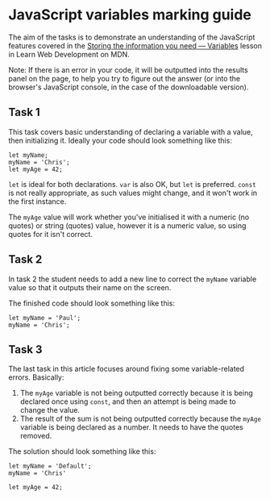 # JavaScript variables marking guide

The aim of the tasks is to demonstrate an understanding of the JavaScript features covered in the [Storing the information you need — Variables](https://developer.mozilla.org/en-US/docs/Learn/JavaScript/First_steps/Variables) lesson in Learn Web Development on MDN.

Note: If there is an error in your code, it will be outputted into the results panel on the page, to help you try to figure out the answer (or into the browser's JavaScript console, in the case of the downloadable version).

## Task 1

This task covers basic understanding of declaring a variable with a value, then initializing it. Ideally your code should look something like this:

```
let myName;
myName = 'Chris';
let myAge = 42;
```

`let` is ideal for both declarations. `var` is also OK, but `let` is preferred. `const` is not really appropriate, as such values might change, and it won't work in the first instance.

The `myAge` value will work whether you've initialised it with a numeric (no quotes) or string (quotes) value, however it is a numeric value, so using quotes for it isn't correct.

## Task 2

In task 2 the student needs to add a new line to correct the `myName` variable value so that it outputs their name on the screen.

The finished code should look something like this:

```
let myName = 'Paul';
myName = 'Chris';
```

## Task 3

The last task in this article focuses around fixing some variable-related errors. Basically:

1. The `myAge` variable is not being outputted correctly because it is being declared once using `const`, and then an attempt is being made to change the value.
2. The result of the sum is not being outputted correctly because the `myAge` variable is being declared as a number. It needs to have the quotes removed.

The solution should look something like this:

```
let myName = 'Default';
myName = 'Chris'

let myAge = 42;
```
